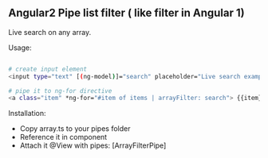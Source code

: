 ## Angular2 Pipe list filter ( like filter in Angular 1)

Live search on any array.

Usage:

```bash

# create input element
<input type="text" [(ng-model)]="search" placeholder="Live search example...">

# pipe it to ng-for directive
<a class="item" *ng-for="#item of items | arrayFilter: search"> {{item}}</a>

```

Installation:
* Copy array.ts to your pipes folder
* Reference it in component
* Attach it @View with pipes: [ArrayFilterPipe]